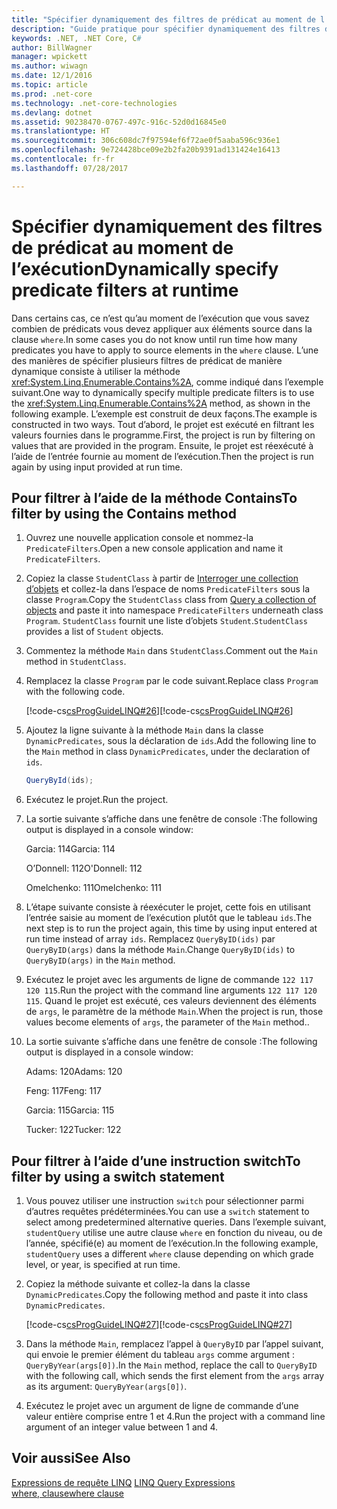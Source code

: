 ```yaml
---
title: "Spécifier dynamiquement des filtres de prédicat au moment de l’exécution"
description: "Guide pratique pour spécifier dynamiquement des filtres de prédicat au moment de l’exécution."
keywords: .NET, .NET Core, C#
author: BillWagner
manager: wpickett
ms.author: wiwagn
ms.date: 12/1/2016
ms.topic: article
ms.prod: .net-core
ms.technology: .net-core-technologies
ms.devlang: dotnet
ms.assetid: 90238470-0767-497c-916c-52d0d16845e0
ms.translationtype: HT
ms.sourcegitcommit: 306c608dc7f97594ef6f72ae0f5aaba596c936e1
ms.openlocfilehash: 9e724428bce09e2b2fa20b9391ad131424e16413
ms.contentlocale: fr-fr
ms.lasthandoff: 07/28/2017

---
```

# <a name="dynamically-specify-predicate-filters-at-runtime"></a><span data-ttu-id="301f5-104">Spécifier dynamiquement des filtres de prédicat au moment de l’exécution</span><span class="sxs-lookup"><span data-stu-id="301f5-104">Dynamically specify predicate filters at runtime</span></span>

<span data-ttu-id="301f5-105">Dans certains cas, ce n’est qu’au moment de l’exécution que vous savez combien de prédicats vous devez appliquer aux éléments source dans la clause `where`.</span><span class="sxs-lookup"><span data-stu-id="301f5-105">In some cases you do not know until run time how many predicates you have to apply to source elements in the `where` clause.</span></span> <span data-ttu-id="301f5-106">L’une des manières de spécifier plusieurs filtres de prédicat de manière dynamique consiste à utiliser la méthode <xref:System.Linq.Enumerable.Contains%2A>, comme indiqué dans l’exemple suivant.</span><span class="sxs-lookup"><span data-stu-id="301f5-106">One way to dynamically specify multiple predicate filters is to use the <xref:System.Linq.Enumerable.Contains%2A> method, as shown in the following example.</span></span> <span data-ttu-id="301f5-107">L’exemple est construit de deux façons.</span><span class="sxs-lookup"><span data-stu-id="301f5-107">The example is constructed in two ways.</span></span> <span data-ttu-id="301f5-108">Tout d’abord, le projet est exécuté en filtrant les valeurs fournies dans le programme.</span><span class="sxs-lookup"><span data-stu-id="301f5-108">First, the project is run by filtering on values that are provided in the program.</span></span> <span data-ttu-id="301f5-109">Ensuite, le projet est réexécuté à l’aide de l’entrée fournie au moment de l’exécution.</span><span class="sxs-lookup"><span data-stu-id="301f5-109">Then the project is run again by using input provided at run time.</span></span>  
  
## <a name="to-filter-by-using-the-contains-method"></a><span data-ttu-id="301f5-110">Pour filtrer à l’aide de la méthode Contains</span><span class="sxs-lookup"><span data-stu-id="301f5-110">To filter by using the Contains method</span></span>  
  
1.  <span data-ttu-id="301f5-111">Ouvrez une nouvelle application console et nommez-la `PredicateFilters`.</span><span class="sxs-lookup"><span data-stu-id="301f5-111">Open a new console application and name it `PredicateFilters`.</span></span>  
  
2.  <span data-ttu-id="301f5-112">Copiez la classe `StudentClass` à partir de [Interroger une collection d’objets](query-a-collection-of-objects.md) et collez-la dans l’espace de noms `PredicateFilters` sous la classe `Program`.</span><span class="sxs-lookup"><span data-stu-id="301f5-112">Copy the `StudentClass` class from [Query a collection of objects](query-a-collection-of-objects.md) and paste it into namespace `PredicateFilters` underneath class `Program`.</span></span> <span data-ttu-id="301f5-113">`StudentClass` fournit une liste d’objets `Student`.</span><span class="sxs-lookup"><span data-stu-id="301f5-113">`StudentClass` provides a list of `Student` objects.</span></span>  
  
3.  <span data-ttu-id="301f5-114">Commentez la méthode `Main` dans `StudentClass`.</span><span class="sxs-lookup"><span data-stu-id="301f5-114">Comment out the `Main` method in `StudentClass`.</span></span>  
  
4.  <span data-ttu-id="301f5-115">Remplacez la classe `Program` par le code suivant.</span><span class="sxs-lookup"><span data-stu-id="301f5-115">Replace class `Program` with the following code.</span></span>  
  
     <span data-ttu-id="301f5-116">[!code-cs[csProgGuideLINQ#26](../../../samples/snippets/csharp/concepts/linq/how-to-dynamically-specify-predicate-filters-at-runtime_1.cs)]</span><span class="sxs-lookup"><span data-stu-id="301f5-116">[!code-cs[csProgGuideLINQ#26](../../../samples/snippets/csharp/concepts/linq/how-to-dynamically-specify-predicate-filters-at-runtime_1.cs)]</span></span>  
  
5.  <span data-ttu-id="301f5-117">Ajoutez la ligne suivante à la méthode `Main` dans la classe `DynamicPredicates`, sous la déclaration de `ids`.</span><span class="sxs-lookup"><span data-stu-id="301f5-117">Add the following line to the `Main` method in class `DynamicPredicates`, under the declaration of `ids`.</span></span>  
  
     ```csharp
     QueryById(ids);
     ```

6.  <span data-ttu-id="301f5-118">Exécutez le projet.</span><span class="sxs-lookup"><span data-stu-id="301f5-118">Run the project.</span></span>  
  
7.  <span data-ttu-id="301f5-119">La sortie suivante s’affiche dans une fenêtre de console :</span><span class="sxs-lookup"><span data-stu-id="301f5-119">The following output is displayed in a console window:</span></span>  
  
     <span data-ttu-id="301f5-120">Garcia: 114</span><span class="sxs-lookup"><span data-stu-id="301f5-120">Garcia: 114</span></span>  
  
     <span data-ttu-id="301f5-121">O’Donnell: 112</span><span class="sxs-lookup"><span data-stu-id="301f5-121">O'Donnell: 112</span></span>  
  
     <span data-ttu-id="301f5-122">Omelchenko: 111</span><span class="sxs-lookup"><span data-stu-id="301f5-122">Omelchenko: 111</span></span>  
  
8.  <span data-ttu-id="301f5-123">L’étape suivante consiste à réexécuter le projet, cette fois en utilisant l’entrée saisie au moment de l’exécution plutôt que le tableau `ids`.</span><span class="sxs-lookup"><span data-stu-id="301f5-123">The next step is to run the project again, this time by using input entered at run time instead of array `ids`.</span></span> <span data-ttu-id="301f5-124">Remplacez `QueryByID(ids)` par `QueryByID(args)` dans la méthode `Main`.</span><span class="sxs-lookup"><span data-stu-id="301f5-124">Change `QueryByID(ids)` to `QueryByID(args)` in the `Main` method.</span></span>  
  
9. <span data-ttu-id="301f5-125">Exécutez le projet avec les arguments de ligne de commande `122 117 120 115`.</span><span class="sxs-lookup"><span data-stu-id="301f5-125">Run the project with the command line arguments `122 117 120 115`.</span></span> <span data-ttu-id="301f5-126">Quand le projet est exécuté, ces valeurs deviennent des éléments de `args`, le paramètre de la méthode `Main`.</span><span class="sxs-lookup"><span data-stu-id="301f5-126">When the project is run, those values become elements of `args`, the parameter of the `Main` method..</span></span>  
  
10. <span data-ttu-id="301f5-127">La sortie suivante s’affiche dans une fenêtre de console :</span><span class="sxs-lookup"><span data-stu-id="301f5-127">The following output is displayed in a console window:</span></span>  
  
     <span data-ttu-id="301f5-128">Adams: 120</span><span class="sxs-lookup"><span data-stu-id="301f5-128">Adams: 120</span></span>  
  
     <span data-ttu-id="301f5-129">Feng: 117</span><span class="sxs-lookup"><span data-stu-id="301f5-129">Feng: 117</span></span>  
  
     <span data-ttu-id="301f5-130">Garcia: 115</span><span class="sxs-lookup"><span data-stu-id="301f5-130">Garcia: 115</span></span>  
  
     <span data-ttu-id="301f5-131">Tucker: 122</span><span class="sxs-lookup"><span data-stu-id="301f5-131">Tucker: 122</span></span>  
  
## <a name="to-filter-by-using-a-switch-statement"></a><span data-ttu-id="301f5-132">Pour filtrer à l’aide d’une instruction switch</span><span class="sxs-lookup"><span data-stu-id="301f5-132">To filter by using a switch statement</span></span>  
  
1.  <span data-ttu-id="301f5-133">Vous pouvez utiliser une instruction `switch` pour sélectionner parmi d’autres requêtes prédéterminées.</span><span class="sxs-lookup"><span data-stu-id="301f5-133">You can use a `switch` statement to select among predetermined alternative queries.</span></span> <span data-ttu-id="301f5-134">Dans l’exemple suivant, `studentQuery` utilise une autre clause `where` en fonction du niveau, ou de l’année, spécifié(e) au moment de l’exécution.</span><span class="sxs-lookup"><span data-stu-id="301f5-134">In the following example, `studentQuery` uses a different `where` clause depending on which grade level, or year, is specified at run time.</span></span>  
  
2.  <span data-ttu-id="301f5-135">Copiez la méthode suivante et collez-la dans la classe `DynamicPredicates`.</span><span class="sxs-lookup"><span data-stu-id="301f5-135">Copy the following method and paste it into class `DynamicPredicates`.</span></span>  
  
     <span data-ttu-id="301f5-136">[!code-cs[csProgGuideLINQ#27](../../../samples/snippets/csharp/concepts/linq//how-to-dynamically-specify-predicate-filters-at-runtime_2.cs)]</span><span class="sxs-lookup"><span data-stu-id="301f5-136">[!code-cs[csProgGuideLINQ#27](../../../samples/snippets/csharp/concepts/linq//how-to-dynamically-specify-predicate-filters-at-runtime_2.cs)]</span></span>  
  
3.  <span data-ttu-id="301f5-137">Dans la méthode `Main`, remplacez l’appel à `QueryByID` par l’appel suivant, qui envoie le premier élément du tableau `args` comme argument : `QueryByYear(args[0])`.</span><span class="sxs-lookup"><span data-stu-id="301f5-137">In the `Main` method, replace the call to `QueryByID` with the following call, which sends the first element from the `args` array as its argument: `QueryByYear(args[0])`.</span></span>  
  
4.  <span data-ttu-id="301f5-138">Exécutez le projet avec un argument de ligne de commande d’une valeur entière comprise entre 1 et 4.</span><span class="sxs-lookup"><span data-stu-id="301f5-138">Run the project with a command line argument of an integer value between 1 and 4.</span></span>  
  
 
## <a name="see-also"></a><span data-ttu-id="301f5-139">Voir aussi</span><span class="sxs-lookup"><span data-stu-id="301f5-139">See Also</span></span>  
 <span data-ttu-id="301f5-140">[Expressions de requête LINQ](index.md) </span><span class="sxs-lookup"><span data-stu-id="301f5-140">[LINQ Query Expressions](index.md) </span></span>  
 [<span data-ttu-id="301f5-141">where, clause</span><span class="sxs-lookup"><span data-stu-id="301f5-141">where clause</span></span>](../language-reference/keywords/where-clause.md)

